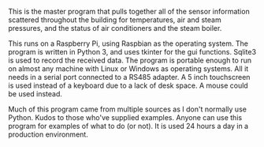 This is the master program that pulls together all of the sensor information
scattered throughout the building for temperatures, air and steam pressures,
and the status of air conditioners and the steam boiler.

This runs on a Raspberry Pi, using Raspbian as the operating system.  The program
is written in Python 3, and uses tkinter for the gui functions.  Sqlite3 is used
to record the received data.  The program is portable enough to run on almost any
machine with Linux or Windows as operating systems.  All it needs in a serial
port connected to a RS485 adapter.  A 5 inch touchscreen is used instead of a
keyboard due to a lack of desk space.  A mouse could be used instead.

Much of this program came from multiple sources as I don't normally use Python.
Kudos to those who've supplied examples.  Anyone can use this program for
examples of what to do (or not).  It is used 24 hours a day in a production
environment.
